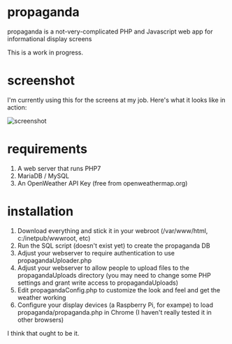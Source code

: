 # propaganda
propaganda is a not-very-complicated PHP and Javascript web app for informational display screens

This is a work in progress.

# screenshot
I'm currently using this for the screens at my job.  Here's what it looks like in action:

![screenshot](https://user-images.githubusercontent.com/61878195/99812587-a3a87a80-2b14-11eb-852b-6098c1688f03.jpg)

# requirements
1. A web server that runs PHP7
2. MariaDB / MySQL
3. An OpenWeather API Key (free from openweathermap.org)

# installation
1. Download everything and stick it in your webroot (/var/www/html, c:/inetpub/wwwroot, etc)
2. Run the SQL script (doesn't exist yet) to create the propaganda DB
3. Adjust your webserver to require authentication to use propagandaUploader.php 
4. Adjust your webserver to allow people to upload files to the propagandaUploads directory (you may need to change some PHP settings and grant write access to propagandaUploads)
5. Edit propagandaConfig.php to customize the look and feel and get the weather working
6. Configure your display devices (a Raspberry Pi, for exampe) to load propaganda/propaganda.php in Chrome (I haven't really tested it in other browsers)

I think that ought to be it.
